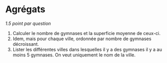 # Agrégats

*1.5 point par question*

1. Calculer le nombre de gymnases et la superficie moyenne de ceux-ci.
1. Idem, mais pour chaque ville, ordonnée par nombre de gymnases décroissant.
1. Lister les différentes villes dans lesquelles il y a des gymnases il y a au moins 5 gymnases. On veut uniquement le nom de la ville.

